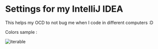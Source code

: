 # Settings for my IntelliJ IDEA  

This helps my OCD to not bug me when I code in different computers :D

Colors sample :

![iterable](https://user-images.githubusercontent.com/6963860/27513628-988ffcfc-5932-11e7-8333-6c9a617bc747.png)
